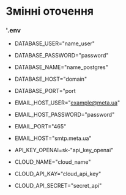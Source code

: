 # Змінні оточення


### '.env
* DATABASE_USER="name_user"
* DATABASE_PASSWORD="password"
* DATABASE_NAME="name_postgres"
* DATABASE_HOST="domain"
* DATABASE_PORT="port

* EMAIL_HOST_USER="example@meta.ua"
* EMAIL_HOST_PASSWORD="password"
* EMAIL_PORT="465"
* EMAIL_HOST="smtp.meta.ua"
* API_KEY_OPENAI=sk-"api_key_openai"
* CLOUD_NAME="cloud_name"
* CLOUD_API_KAY="cloud_api_key"
* CLOUD_API_SECRET="secret_api"
